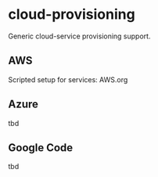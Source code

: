 # cloud-provisioning

Generic cloud-service provisioning support.

## AWS
Scripted setup for services: AWS.org
## Azure
tbd
## Google Code
tbd
